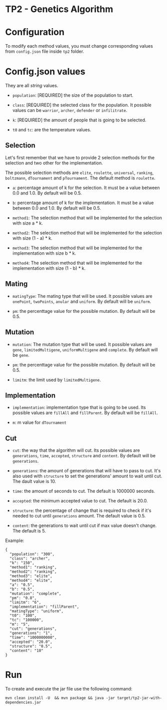 # TP2 - Genetics Algorithm

# Configuration

To modify each method values, you must change corresponding values from `config.json` file inside `tp2` folder.

# Config.json values

They are all *string* values.

- `population`: [REQUIRED] the size of the population to start.

- `class`: [REQUIRED] the selected class for the population. It possible values can be `warrior`, `archer`, `defender` or `infilitrate`.

- `k`: [REQUIRED] the amount of people that is going to be selected.

- `t0` and `tc`: are the temperature values.

## Selection ## 

Let's first remember that we have to provide 2 selection methods for the selection and two other for the implementation.

The possible selection methods are `elite`, `roulette`, `universal`, `ranking`, `boltzmann`, `dTournament` and `pTournament`. The default method is `roulette`.

- `a`: percentage amount of k for the selection. It must be a value between 0.0 and 1.0. By default will be 0.5.

- `b`: percentage amount of k for the implementation. It must be a value between 0.0 and 1.0. By default will be 0.5.

- `method1`: The selection method that will be implemented for the selection with size a * k.

- `method2`: The selection method that will be implemented for the selection with size (1 - a) * k.

-  `method3`: The selection method that will be implemented for the implementation with size b * k.

- `method4`: The selection method that will be implemented for the implementation with size (1 - b) * k.


## Mating

- `matingType`: The mating type that will be used. It possible values are `onePoint`, `twoPoints`, `anular` and `uniform`. By default will be `uniform`. 

- `pm`: the percenttage value for the possible mutation. By default will be 0.5.

## Mutation

- `mutation`: The mutation type that will be used. It possible values are `gene`, `limitedMultigene`, `uniformMultigene` and `complete`. By default will be `gene`. 

- `pm`: the percenttage value for the possible mutation. By default will be 0.5.

- `limitm`: the limit used by `limitedMultigene`.

## Implementation

- `implementation`: implementation type that is going to be used. Its possible values are `fillAll` and `fillParent`. By default will be `fillAll`.

- `m`: m value for `dTournament`

## Cut

- `cut`: the way that the algorithm will cut. Its possible values are `generations`, `time`, `accepted`, `structure` and `content`. By default will be `generations`.

- `generations`: the amount of generations that will have to pass to cut. It's also used with `structure` to set the generations' amount to wait until cut. The dault value is 10.

- `time`: the amount of seconds to cut. The default is 1000000 seconds.

- `accepted`: the minimum accepted value to cut. The default is 20.0.

- `structure`: the percentage of change that is required to check if it's needed to cut until `generations` amount. The default value is 0.5.

-  `content`: the generations to wait until cut if max value doesn't change. The default is 5.

Example: 

```
{
  "population": "300",
  "class": "archer",
  "k": "150",
  "method1": "ranking",
  "method2": "ranking",
  "method3": "elite",
  "method4": "elite",
  "a": "0.5",
  "b": "0.5",
  "mutation": "complete",
  "pm": "0.8",
  "limitm": "6",
  "implementation": "fillParent",
  "matingType": "uniform",
  "t0": "100",
  "tc": "100000",
  "m": "5",
  "cut": "generations",
  "generations": "1",
  "time": "1000000000",
  "accepted": "20.0",
  "structure": "0.5",
  "content": "10"
}
``` 

# Run

To create and execute the jar file use the following command:

```
mvn clean install -U  && mvn package && java -jar target/tp2-jar-with-dependencies.jar
```
